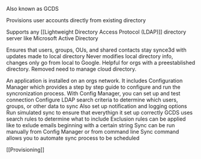 Also known as GCDS

Provisions user accounts directly from existing directory

Supports any [[Lightweight Directory Access Protocol (LDAP)]] directory server like Microsoft Active Directory

Ensures that users, groups, OUs, and shared contacts stay synce3d with updates made to local directory
Never modifies local directory info, changes only go from local to Google.
Helpful for orgs with a preestablished directory.
Removed need to manage cloud directory.

An application is installed on an orgs network.
It includes Configuration Manager which provides a step by step guide to configure and run the syncronization process.
With Config Manager, you can set up and test connection
Configure LDAP search criteria to determine which users, groups, or other data to sync
Also set up notification and logging options
Run simulated sync to ensure that everythign it set up correctly
GCDS uses search rules to determine what to include
Exclusion rules can be applied like to exlude emails beginning with a certain string
Sync can be run manually from Config Manager or from command line
Sync command allows you to automate sync process to be scheduled

[[Provisioning]] 
